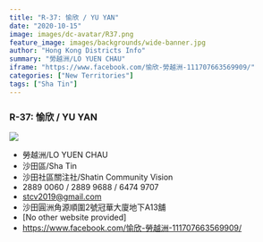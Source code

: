 ```yaml
---
title: "R-37: 愉欣 / YU YAN"
date: "2020-10-15"
image: images/dc-avatar/R37.png
feature_image: images/backgrounds/wide-banner.jpg
author: "Hong Kong Districts Info"
summary: "勞越洲/LO YUEN CHAU"
iframe: "https://www.facebook.com/愉欣-勞越洲-111707663569909/"
categories: ["New Territories"]
tags: ["Sha Tin"]
---
```


### R-37: 愉欣 / YU YAN  
![](/images/dc-avatar/R37.png)  

 - 勞越洲/LO YUEN CHAU  
 - 沙田區/Sha Tin  
 - 沙田社區關注社/Shatin Community Vision  
 - 2889 0060 / 2889 9688 / 6474 9707  
 - stcv2019@gmail.com  
 - 沙田圓洲角源順圍2號冠華大廈地下A13舖  
 - [No other website provided]  
 - https://www.facebook.com/愉欣-勞越洲-111707663569909/
